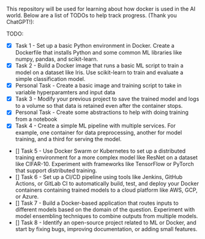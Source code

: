 
This repository will be used for learning about how docker is used in the AI world. Below are a list of TODOs to help track progress. (Thank you ChatGPT!):

TODO:
- [x] Task 1 -  Set up a basic Python environment in Docker. Create a Dockerfile that installs Python and some common ML libraries like numpy, pandas, and scikit-learn.
- [x] Task 2 - Build a Docker image that runs a basic ML script to train a model on a dataset like Iris. Use scikit-learn to train and evaluate a simple classification model.
- [x] Personal Task - Create a basic image and training script to take in variable hyperparamters and input data
- [x] Task 3 - Modify your previous project to save the trained model and logs to a volume so that data is retained even after the container stops.
- [x] Personal Task - Create some abstractions to help with doing training from a notebook
- [x] Task 4 -  Create a simple ML pipeline with multiple services. For example, one container for data preprocessing, another for model training, and a third for serving the model.
- [] Task 5 - Use Docker Swarm or Kubernetes to set up a distributed training environment for a more complex model like ResNet on a dataset like CIFAR-10. Experiment with frameworks like TensorFlow or PyTorch that support distributed training.
- [] Task 6 - Set up a CI/CD pipeline using tools like Jenkins, GitHub Actions, or GitLab CI to automatically build, test, and deploy your Docker containers containing trained models to a cloud platform like AWS, GCP, or Azure.
- [] Task 7 - Build a Docker-based application that routes inputs to different models based on the domain of the question. Experiment with model ensembling techniques to combine outputs from multiple models.
- [] Task 8 -  Identify an open-source project related to ML or Docker, and start by fixing bugs, improving documentation, or adding small features.